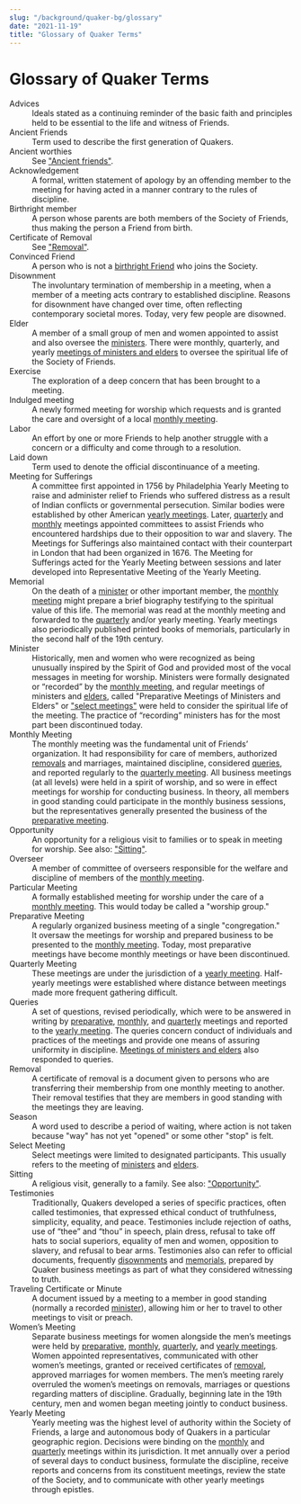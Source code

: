 ```yaml
---
slug: "/background/quaker-bg/glossary"
date: "2021-11-19"
title: "Glossary of Quaker Terms"
---
```


# Glossary of Quaker Terms

<dl>

<dt id="advices">Advices</dt>
  <dd>Ideals stated as a continuing reminder of the basic faith and principles held to be essential to the life and witness of Friends.</dd>

<dt id="ancient-friends">Ancient Friends</dt>
  <dd>Term used to describe the first generation of Quakers.</dd>

<dt id="ancient-worthies">Ancient worthies</dt>
  <dd>See <a href="ancient-friends">"Ancient friends"</a>.</dd>

<dt id="acknowledgement">Acknowledgement</dt>
  <dd>A formal, written statement of apology by an offending member to the meeting for having acted in a manner contrary to the rules of discipline.</dd>

<dt id="birthright-member">Birthright member</dt>
  <dd>A person whose parents are both members of the Society of Friends, thus making the person a Friend from birth.</dd>

<dt id="certificate-of-removal">Certificate of Removal</dt>
  <dd>See <a href="#removal">"Removal"</a>.</dd>


<dt id="convinced-friend">Convinced Friend</dt>
  <dd>A person who is not a <a href="#birthright-member">birthright Friend</a> who joins the Society. </dd>

<dt id="disownment">Disownment</dt>
  <dd>The involuntary termination of membership in a meeting, when a member of a meeting acts contrary to established discipline.  Reasons for disownment have changed over time, often reflecting contemporary societal mores.  Today, very few people are disowned. </dd>

<dt id="elders">Elder</dt>
  <dd>A member of a small group of men and women appointed to assist and also oversee the <a href="#ministers">ministers</a>.  There were monthly, quarterly, and yearly <a href="#select-meeting">meetings of ministers and elders</a> to oversee the spiritual life of the Society of Friends.</dd>

<dt id="exercise">Exercise</dt>
  <dd>The exploration of a deep concern that has been brought to a meeting.</dd>

<dt id="indulged-meeting">Indulged meeting</dt>
  <dd>A newly formed meeting for worship which requests and is granted the care and oversight of a local <a href="#monthly-meetings">monthly meeting</a>.</dd>

<dt id="labor">Labor</dt>
  <dd>An effort by one or more Friends to help another struggle with a concern or a difficulty and come through to a resolution.</dd>

<dt id="laid-down">Laid down</dt>
  <dd>Term used to denote the official discontinuance of a meeting.</dd>

<dt id="meeting-for-sufferings">Meeting for Sufferings</dt>
<dd>A committee first appointed in 1756 by Philadelphia Yearly Meeting to raise and administer relief to Friends who suffered distress as a result of Indian conflicts or governmental persecution.  Similar bodies were established by other American <a href="#yearly-meeting">yearly meetings</a>. Later, <a href="#quarterly-meeting">quarterly</a> and <a href="#monthly-meetings">monthly</a> meetings appointed committees to assist Friends who encountered hardships due to their opposition to war and slavery.  The Meetings for Sufferings also maintained contact with their counterpart in London that had been organized in 1676.  The Meeting for Sufferings acted for the Yearly Meeting between sessions and later developed into Representative Meeting of the Yearly Meeting.</dd>

<dt id="memorials">Memorial</dt>
  <dd>On the death of a <a href="#ministers">minister</a> or other important member, the <a href="#monthly-meetings">monthly meeting</a> might prepare a brief biography testifying to the spiritual value of this life.  The memorial was read at the monthly meeting and forwarded to the <a href="#quarterly-meeting">
quarterly</a> and/or yearly meeting. Yearly meetings also periodically published printed books of memorials, particularly in the second half of the 19th century.</dd>

<dt id="ministers">Minister</dt>
  <dd>Historically, men and women who were recognized as being unusually inspired by the Spirit of God and provided most of the vocal messages in meeting for worship.  Ministers were formally designated or “recorded” by the <a href="#monthly-meetings">monthly meeting</a>, and regular meetings of ministers and <a href="#elders">elders</a>, called "Preparative Meetings of Ministers and Elders" or <a href="#select-meeting">"select meetings"</a> were held to consider the spiritual life of the meeting.  The practice of “recording” ministers has for the most part been discontinued today.</dd>

<dt id="monthly-meetings">Monthly Meeting</dt>
  <dd>The monthly meeting was the fundamental unit of Friends’ organization. It had responsibility for care of members, authorized <a href="#removal">removals</a> and marriages, maintained discipline, considered <a href="#queries">queries</a>, and reported regularly to the <a href="#quarterly-meeting">quarterly meeting</a>. All business meetings (at all levels) were held in a spirit of worship, and so were in effect meetings for worship for conducting business. In theory, all members in good standing could participate in the monthly business sessions, but the representatives generally presented the business of the <a href="#preparative-meeting">preparative meeting</a>.</dd>

<dt id="opportunity">Opportunity</dt>
  <dd>An opportunity for a religious visit to families or to speak in meeting for worship. See also: <a href="#sitting">"Sitting"</a>.</dd>

<dt id="overseer">Overseer</dt>
  <dd>A member of committee of overseers responsible for the welfare and discipline of members of the <a href="#monthly-meetings">monthly meeting</a>.</dd>

<dt id="particular-meeting">Particular Meeting</dt>
  <dd>A formally established meeting for worship under the care of a <a href="#monthly-meetings">monthly meeting</a>. This would today be called a "worship group."</dd>

<dt id="preparative-meeting">Preparative Meeting</dt>
  <dd>A regularly organized business meeting of a single "congregation." It oversaw the meetings for worship and prepared business to be presented to the <a href="#monthly-meetings">monthly meeting</a>. Today, most preparative meetings have become monthly meetings or have been discontinued.</dd>

<dt id="quarterly-meeting">Quarterly Meeting</dt>
  <dd>These meetings are under the jurisdiction of a <a href="#yearly-meeting">yearly meeting</a>.  Half-yearly meetings were established where distance between meetings made more frequent gathering difficult.</dd>

<dt id="queries">Queries</dt>
<dd>A set of questions, revised periodically, which were to be answered in writing by <a href="#preparative-meeting">preparative</a>, <a href="#monthly-meetings">monthly</a>, and <a href="#quarterly-meeting">quarterly</a> meetings and reported to the <a href="#yearly-meeting">yearly meeting</a>.  The queries concern conduct of individuals and practices of the meetings and provide one means of assuring uniformity in discipline.  <a href="#select-meeting">Meetings of ministers and elders</a> also responded to queries.</dd>

<dt id="removal">Removal</dt>
  <dd>A certificate of removal is a document given to persons who are transferring their membership from one monthly meeting to another.  Their removal testifies that they are members in good standing with the meetings they are leaving.</dd>

<dt id="season">Season</dt>
  <dd>A word used to describe a period of waiting, where action is not taken because "way" has not yet "opened" or some other "stop" is felt.</dd>

<dt id="select-meeting">Select Meeting</dt>
  <dd>Select meetings were limited to designated participants. This usually refers to the meeting of <a href="#ministers">ministers</a> and <a href="#elders">elders</a>.</dd>

<dt id="sitting">Sitting</dt>
  <dd>A religious visit, generally to a family. See also: <a href="#opportunity">"Opportunity"</a>.</dd>

<dt id="testimonies">Testimonies</dt>
  <dd>Traditionally, Quakers developed a series of specific practices, often called testimonies, that expressed ethical conduct of truthfulness, simplicity, equality, and peace.  Testimonies include rejection of oaths, use of “thee” and “thou” in speech, plain dress, refusal to take off hats to social superiors, equality of men and women, opposition to slavery, and refusal to bear arms.  Testimonies also can refer to official documents, frequently <a href="#disownment">disownments</a> and <a href="#memorials">memorials</a>, prepared by Quaker business meetings as part of what they considered witnessing to truth.</dd>

<dt id="traveling-certificate-or-minute">Traveling Certificate or Minute</dt>
  <dd>A document issued by a meeting to a member in good standing (normally a recorded <a href="#ministers">minister</a>), allowing him or her to travel to other meetings to visit or preach. </dd>

<dt id="womens-meeting">Women’s Meeting</dt>
  <dd>Separate business meetings for women alongside the men’s meetings were held by <a href="#preparative-meeting">preparative</a>, <a href="#monthly-meetings">monthly</a>, <a href="#quarterly-meeting">quarterly</a>, and <a href="#yearly-meeting">yearly meetings</a>.  Women appointed representatives, communicated with other women’s meetings, granted or received certificates of <a href="#removal">removal</a>, approved marriages for women members.  The men’s meeting rarely overruled the women’s meetings on removals, marriages or questions regarding matters of discipline.  Gradually, beginning late in the 19th century, men and women began meeting jointly to conduct business.</dd>

<dt id="yearly-meeting">Yearly Meeting</dt>
  <dd>Yearly meeting was the highest level of authority within the Society of Friends, a large and autonomous body of Quakers in a particular geographic region. Decisions were binding on the <a href="#monthly-meetings">monthly</a> and <a href="#quarterly-meeting">quarterly</a> meetings within its jurisdiction. It met annually over a period of several days to conduct business, formulate the discipline, receive reports and concerns from its constituent meetings, review the state of the Society, and to communicate with other yearly meetings through epistles.</dd>

</dl>
